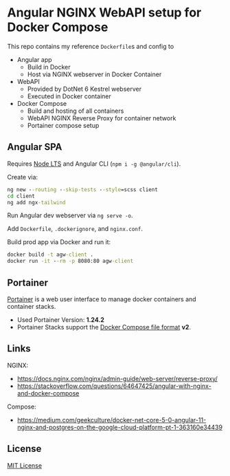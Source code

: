 # Angular NGINX WebAPI setup for Docker Compose

This repo contains my reference `Dockerfile`s and config to

* Angular app
  * Build in Docker
  * Host via NGINX webserver in Docker Container
* WebAPI
  * Provided by DotNet 6 Kestrel webserver
  * Executed in Docker container
* Docker Compose
  * Build and hosting of all containers
  * WebAPI NGINX Reverse Proxy for container network
  * Portainer compose setup

## Angular SPA

Requires [Node LTS](https://nodejs.org/en/) and Angular CLI (`npm i -g @angular/cli`).

Create via:

```cmd
ng new --routing --skip-tests --style=scss client
cd client
ng add ngx-tailwind
```

Run Angular dev webserver via `ng serve -o`.

Add `Dockerfile`, `.dockerignore`, and `nginx.conf`.

Build prod app via Docker and run it:

```cmd
docker build -t agw-client .
docker run -it --rm -p 8080:80 agw-client
```

## Portainer

[Portainer](https://www.portainer.io/) is a web user interface to manage docker containers and container stacks.

* Used Portainer Version: **1.24.2**
* Portainer Stacks support the [Docker Compose file format](https://docs.docker.com/compose/compose-file/) **v2**.

## Links

NGINX:

* <https://docs.nginx.com/nginx/admin-guide/web-server/reverse-proxy/>
* <https://stackoverflow.com/questions/64647425/angular-with-nginx-and-docker-compose>

Compose:

* <https://medium.com/geekculture/docker-net-core-5-0-angular-11-nginx-and-postgres-on-the-google-cloud-platform-pt-1-363160e34439>

## License

[MIT License](LICENSE)
